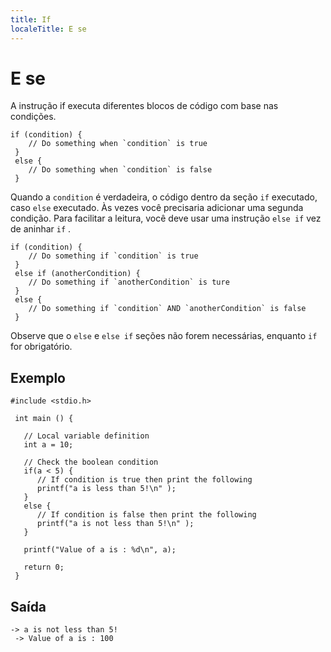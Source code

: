 ```yaml
---
title: If
localeTitle: E se
---
```

# E se

A instrução if executa diferentes blocos de código com base nas condições.
```
if (condition) { 
    // Do something when `condition` is true 
 } 
 else { 
    // Do something when `condition` is false 
 } 
```

Quando a `condition` é verdadeira, o código dentro da seção `if` executado, caso `else` executado. Às vezes você precisaria adicionar uma segunda condição. Para facilitar a leitura, você deve usar uma instrução `else if` vez de aninhar `if` .
```
if (condition) { 
    // Do something if `condition` is true 
 } 
 else if (anotherCondition) { 
    // Do something if `anotherCondition` is ture 
 } 
 else { 
    // Do something if `condition` AND `anotherCondition` is false 
 } 
```

Observe que o `else` e `else if` seções não forem necessárias, enquanto `if` for obrigatório.

## Exemplo
```
#include <stdio.h> 
 
 int main () { 
 
   // Local variable definition 
   int a = 10; 
 
   // Check the boolean condition 
   if(a < 5) { 
      // If condition is true then print the following 
      printf("a is less than 5!\n" ); 
   } 
   else { 
      // If condition is false then print the following 
      printf("a is not less than 5!\n" ); 
   } 
 
   printf("Value of a is : %d\n", a); 
 
   return 0; 
 } 
```

## Saída
```
-> a is not less than 5! 
 -> Value of a is : 100 

```